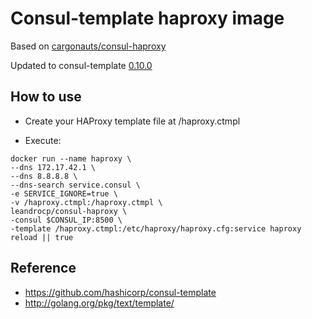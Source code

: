 # Consul-template haproxy image

Based on [cargonauts/consul-haproxy](https://registry.hub.docker.com/u/cargonauts/consul-haproxy/)

Updated to consul-template [0.10.0](https://github.com/hashicorp/consul-template/releases/tag/v0.10.0)

## How to use

* Create your HAProxy template file at /haproxy.ctmpl

* Execute:
```
docker run --name haproxy \
--dns 172.17.42.1 \
--dns 8.8.8.8 \
--dns-search service.consul \
-e SERVICE_IGNORE=true \
-v /haproxy.ctmpl:/haproxy.ctmpl \
leandrocp/consul-haproxy \
-consul $CONSUL_IP:8500 \
-template /haproxy.ctmpl:/etc/haproxy/haproxy.cfg:service haproxy reload || true
```

## Reference
* https://github.com/hashicorp/consul-template
* http://golang.org/pkg/text/template/
